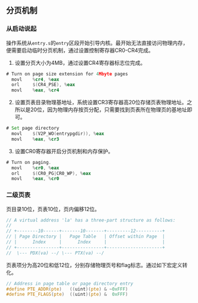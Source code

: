 ## 分页机制
### 从启动说起

操作系统从`entry.s`的`entry`区段开始引导内核。最开始无法直接访问物理内存，便需要启动临时分页机制，通过设置控制寄存器CR0-CR4完成。
1. 设置分页大小为4MB，通过设置CR4寄存器标志位完成。

``` asm
# Turn on page size extension for 4Mbyte pages
  movl    %cr4, %eax
  orl     $(CR4_PSE), %eax
  movl    %eax, %cr4
```

2. 设置页表目录物理基地址，系统设置CR3寄存器高20位存储页表物理地址。之所以是20位，因为物理内存按页分配，只需要找到页表所在物理页的基地址即可。

``` asm
# Set page directory
  movl    $(V2P_WO(entrypgdir)), %eax
  movl    %eax, %cr3
```

3. 设置CR0寄存器开启分页机制和内存保护。

``` asm
# Turn on paging.
  movl    %cr0, %eax
  orl     $(CR0_PG|CR0_WP), %eax
  movl    %eax, %cr0
```

### 二级页表

页目录10位，页表10位，页内偏移12位。

``` c
// A virtual address 'la' has a three-part structure as follows:
//
// +--------10------+-------10-------+---------12----------+
// | Page Directory |   Page Table   | Offset within Page  |
// |      Index     |      Index     |                     |
// +----------------+----------------+---------------------+
//  \--- PDX(va) --/ \--- PTX(va) --/
```

页表项分为高20位和低12位，分别存储物理页号和flag标志。通过如下宏定义转化。
``` c
// Address in page table or page directory entry
#define PTE_ADDR(pte)   ((uint)(pte) & ~0xFFF)
#define PTE_FLAGS(pte)  ((uint)(pte) &  0xFFF)
```
